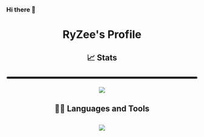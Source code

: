 ### Hi there 👋

<!--
**Kizzyyy/Kizzyyy** is a ✨ _special_ ✨ repository because its `README.md` (this file) appears on your GitHub profile.

Here are some ideas to get you started:

- 🔭 I’m currently working on ...
- 🌱 I’m currently learning ...
- 👯 I’m looking to collaborate on ...
- 🤔 I’m looking for help with ...
- 💬 Ask me about ...
- 📫 How to reach me: ...
- 😄 Pronouns: ...
- ⚡ Fun fact: ...
-->

<h1 align="center">RyZee's Profile</h1>

<div align="center">



<h2>📈 Stats<h2>

<hr style="height:5px; border: 1px solid #ccc; border-radius: 20px;">

![](https://github-readme-stats.vercel.app/api?username=cfx-ryzee&show_icons=true)


<h2>🧑‍💻 Languages and Tools<h2>


[![](https://github-readme-stats.vercel.app/api/top-langs/?username=cfx-ryzee&layout=compact)](https://github.com/anuraghazra/github-readme-stats)
